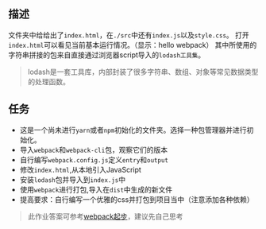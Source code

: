 ## 描述
文件夹中给给出了`index.html`，在`./src`中还有`index.js`以及`style.css`。
打开`index.html`可以看见当前基本运行情况。（显示：hello webpack） 
其中所使用的字符串拼接的包来自直接通过浏览器script导入的`lodash工具集`。
> lodash是一套工具库，内部封装了很多字符串、数组、对象等常见数据类型的处理函数。

## 任务
* 这是一个尚未进行`yarn`或者`npm`初始化的文件夹。选择一种包管理器并进行初始化。
* 导入`webpack`和`webpack-cli`包，观察它们的版本
* 自行编写`webpack.config.js`定义`entry`和`output`
* 修改`index.html`,从本地引入JavaScript
* 安装`lodash`包并导入到`index.js`中
* 使用`webpack`进行打包,导入在`dist`中生成的新文件
* 提高要求：自行编写一个优雅的css并打包到项目当中（注意添加各种依赖）



> 此作业答案可参考[webpack起步](https://www.webpackjs.com/guides/getting-started/#using-a-configuration)，建议先自己思考
